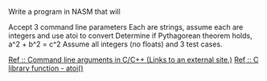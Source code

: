 Write a program in NASM that will

Accept 3 command line parameters
Each are strings, assume each are integers and use atoi to convert
Determine if Pythagorean theorem holds, a^2 + b^2 = c^2
Assume all integers (no floats) and 3 test cases.

[Ref :: Command line arguments in C/C++ (Links to an external site.)](https://www.geeksforgeeks.org/command-line-arguments-in-c-cpp/)
[Ref :: C library function - atoi()](https://www.tutorialspoint.com/c_standard_library/c_function_atoi.htm)